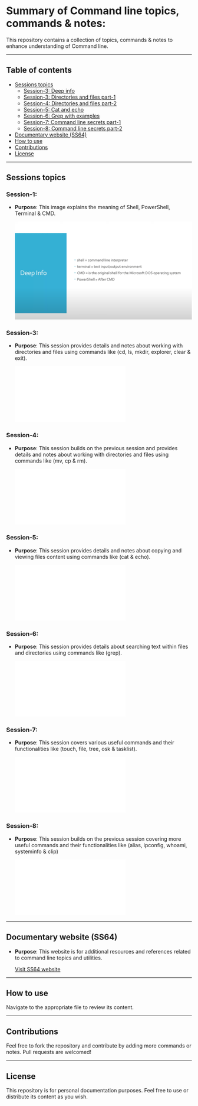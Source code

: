 # Summary of Command line topics, commands & notes:

This repository contains a collection of topics, commands & notes to enhance understanding of Command line.

---

## Table of contents

- [Sessions topics](#sessions-topics)
  - [Session-3: Deep info](#session-1)
  - [Session-3: Directories and files part-1](#session-3)
  - [Session-4: Directories and files part-2](#session-4)
  - [Session-5: Cat and echo](#session-5)
  - [Session-6: Grep with examples](#session-6)
  - [Session-7: Command line secrets part-1](#session-7)
  - [Session-8: Command line secrets part-2](#session-8)
- [Documentary website (SS64)](#documentary-website-SS64)
- [How to use](#how-to-use)
- [Contributions](#contributions)
- [License](#license)

---

## Sessions topics

### Session-1: 
- **Purpose**: This image explains the meaning of Shell, PowerShell, Terminal & CMD.

  ![View image](Session-1.PNG)

### Session-3:
- **Purpose**: This session provides details and notes about working with directories and files using commands like (cd, ls, mkdir, explorer, clear & exit).

  ![View session](Session-3.txt)

### Session-4: 
- **Purpose**: This session builds on the previous session and provides details and notes about working with directories and files using commands like (mv, cp & rm).

  ![View session](Session-4.txt)

### Session-5:
- **Purpose**: This session provides details and notes about copying and viewing files content using commands like (cat & echo).

  ![View session](Session-5.txt)

### Session-6:
- **Purpose**: This session provides details about searching text within files and directories using commands like (grep).

  ![View session](Session-6.txt)

### Session-7:
- **Purpose**: This session covers various useful commands and their functionalities like (touch, file, tree, osk & tasklist).

  ![View session](Session-7.txt)

### Session-8:
- **Purpose**: This session builds on the previous session covering more useful commands and their functionalities like (alias, ipconfig, whoami, systeminfo & clip)

  ![View session](Session-8.txt)

---

## Documentary website (SS64)

- **Purpose**: This website is for additional resources and references related to command line topics and utilities.

  [Visit SS64 website](https://ss64.com/)

---

## How to use

Navigate to the appropriate file to review its content.

---

## Contributions

Feel free to fork the repository and contribute by adding more commands or notes. Pull requests are welcomed!

---

## License

This repository is for personal documentation purposes. Feel free to use or distribute its content as you wish.
